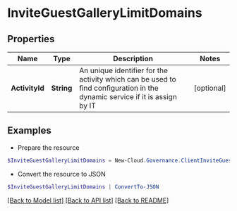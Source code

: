 # InviteGuestGalleryLimitDomains
## Properties

Name | Type | Description | Notes
------------ | ------------- | ------------- | -------------
**ActivityId** | **String** | An unique identifier for the activity which can be used to find configuration in the dynamic service if it is assign by IT | [optional] 

## Examples

- Prepare the resource
```powershell
$InviteGuestGalleryLimitDomains = New-Cloud.Governance.ClientInviteGuestGalleryLimitDomains  -ActivityId null
```

- Convert the resource to JSON
```powershell
$InviteGuestGalleryLimitDomains | ConvertTo-JSON
```

[[Back to Model list]](../README.md#documentation-for-models) [[Back to API list]](../README.md#documentation-for-api-endpoints) [[Back to README]](../README.md)

